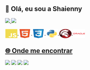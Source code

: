 ## 👋 Olá, eu sou a Shaienny

<div>
  <a href="https://github.com/shaienny">
  <img height="180em" src="https://github-readme-stats.vercel.app/api?username=shaienny&theme=jolly&show_icons=true">
  <img height="180em" src="https://github-readme-stats.vercel.app/api/top-langs/?username=shaienny&layout=compact">
</div>

<div style="display: inline_block"><br>
  <img align="center" alt="Shay-Js" height="30" width="40" src="https://raw.githubusercontent.com/devicons/devicon/master/icons/javascript/javascript-plain.svg">
  <img align="center" alt="Shay-HTML" height="30" width="40" src="https://raw.githubusercontent.com/devicons/devicon/master/icons/html5/html5-original.svg">
  <img align="center" alt="Shay-CSS" height="30" width="40" src="https://raw.githubusercontent.com/devicons/devicon/master/icons/css3/css3-original.svg">
  <img align="center" alt="Shay-Python" height="30" width="40" src="https://raw.githubusercontent.com/devicons/devicon/master/icons/python/python-original.svg">
  <img align="center" alt="Shay-Delphi" height="30" width="40" src="https://raw.githubusercontent.com/devicons/devicon/master/icons/delphi/delphi-original.svg">
  <img align="center" alt="Shay-Sql" height="30" width="40" src="https://raw.githubusercontent.com/devicons/devicon/master/icons/oracle/oracle-original.svg">
</div>
  
## 🌐 Onde me encontrar  
 
<div> 
  <a href="https://instagram.com/shayrezende" target="_blank"><img src="https://img.shields.io/badge/-Instagram-%23E4405F?style=for-the-badge&logo=instagram&logoColor=white" target="_blank"></a>
  <a href="https://discord.com/invite/H8KaqwuZ" target="_blank"><img src="https://img.shields.io/badge/Discord-7289DA?style=for-the-badge&logo=discord&logoColor=white" target="_blank"></a> 
  <a href = "mailto:shaiennynha@hotmail.com"><img src="https://img.shields.io/badge/-Gmail-%23333?style=for-the-badge&logo=gmail&logoColor=white" target="_blank"></a>
  <a href="https://www.linkedin.com/in/shaienny" target="_blank"><img src="https://img.shields.io/badge/-LinkedIn-%230077B5?style=for-the-badge&logo=linkedin&logoColor=white" target="_blank"></a> 
</div>

